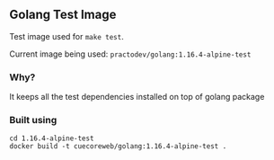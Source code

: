 ## Golang Test Image

Test image used for `make test`.

Current image being used: `practodev/golang:1.16.4-alpine-test`

### Why?
It keeps all the test dependencies installed on top of golang package

### Built using
```
cd 1.16.4-alpine-test
docker build -t cuecoreweb/golang:1.16.4-alpine-test .
```
